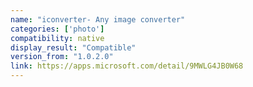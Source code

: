 ```yaml
---
name: "iconverter- Any image converter"
categories: ['photo']
compatibility: native
display_result: "Compatible"
version_from: "1.0.2.0"
link: https://apps.microsoft.com/detail/9MWLG4JB0W68
---
```

